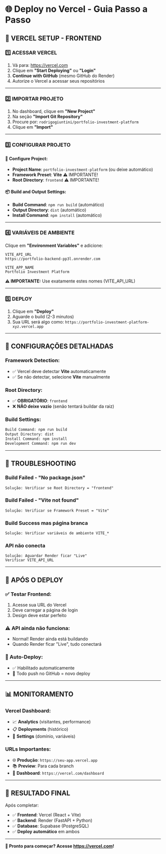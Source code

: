 # 🌐 Deploy no Vercel - Guia Passo a Passo

## 🚀 **VERCEL SETUP - FRONTEND**

### **1️⃣ ACESSAR VERCEL**
1. Vá para: https://vercel.com
2. Clique em **"Start Deploying"** ou **"Login"**
3. **Continue with GitHub** (mesmo GitHub do Render)
4. Autorize o Vercel a acessar seus repositórios

---

### **2️⃣ IMPORTAR PROJETO**
1. No dashboard, clique em **"New Project"**
2. Na seção **"Import Git Repository"**
3. Procure por: `rodrigogiuntini/portfolio-investment-platform`
4. Clique em **"Import"**

---

### **3️⃣ CONFIGURAR PROJETO**

#### **🔧 Configure Project:**
- **Project Name**: `portfolio-investment-platform` (ou deixe automático)
- **Framework Preset**: **Vite** ⚠️ IMPORTANTE!
- **Root Directory**: `frontend` ⚠️ IMPORTANTE!

#### **📦 Build and Output Settings:**
- **Build Command**: `npm run build` (automático)
- **Output Directory**: `dist` (automático)
- **Install Command**: `npm install` (automático)

---

### **4️⃣ VARIÁVEIS DE AMBIENTE**

Clique em **"Environment Variables"** e adicione:

```env
VITE_API_URL
https://portfolio-backend-pp3l.onrender.com

VITE_APP_NAME
Portfolio Investment Platform
```

**⚠️ IMPORTANTE:** Use exatamente estes nomes (VITE_API_URL)

---

### **5️⃣ DEPLOY**
1. Clique em **"Deploy"**
2. Aguarde o build (2-3 minutos)
3. Sua URL será algo como: `https://portfolio-investment-platform-xyz.vercel.app`

---

## 🎯 **CONFIGURAÇÕES DETALHADAS**

### **Framework Detection:**
- ✅ Vercel deve detectar **Vite** automaticamente
- ✅ Se não detectar, selecione **Vite** manualmente

### **Root Directory:**
- ✅ **OBRIGATÓRIO**: `frontend`
- ❌ **NÃO deixe vazio** (senão tentará buildar da raiz)

### **Build Settings:**
```bash
Build Command: npm run build
Output Directory: dist
Install Command: npm install
Development Command: npm run dev
```

---

## 🔧 **TROUBLESHOOTING**

### **Build Failed - "No package.json"**
```
Solução: Verificar se Root Directory = "frontend"
```

### **Build Failed - "Vite not found"**
```
Solução: Verificar se Framework Preset = "Vite"
```

### **Build Success mas página branca**
```
Solução: Verificar variáveis de ambiente VITE_*
```

### **API não conecta**
```
Solução: Aguardar Render ficar "Live"
Verificar VITE_API_URL
```

---

## 🌟 **APÓS O DEPLOY**

### **✅ Testar Frontend:**
1. Acesse sua URL do Vercel
2. Deve carregar a página de login
3. Design deve estar perfeito

### **⚠️ API ainda não funciona:**
- Normal! Render ainda está buildando
- Quando Render ficar "Live", tudo conectará

### **🔄 Auto-Deploy:**
- ✅ Habilitado automaticamente
- 🔄 Todo push no GitHub = novo deploy

---

## 📊 **MONITORAMENTO**

### **Vercel Dashboard:**
- 📈 **Analytics** (visitantes, performance)
- 📋 **Deployments** (histórico)
- 🔧 **Settings** (domínio, variáveis)

### **URLs Importantes:**
- 🌐 **Produção**: `https://seu-app.vercel.app`
- 📚 **Preview**: Para cada branch
- 🔧 **Dashboard**: `https://vercel.com/dashboard`

---

## 🎉 **RESULTADO FINAL**

Após completar:
- ✅ **Frontend**: Vercel (React + Vite)
- ✅ **Backend**: Render (FastAPI + Python)
- ✅ **Database**: Supabase (PostgreSQL)
- ✅ **Deploy automático** em ambos

---

**🚀 Pronto para começar? Acesse https://vercel.com!**
